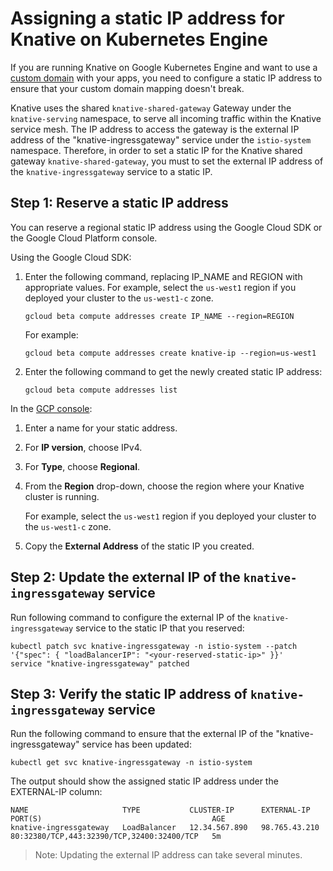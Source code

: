 # Assigning a static IP address for Knative on Kubernetes Engine

If you are running Knative on Google Kubernetes Engine and want to use a 
[custom domain](./using-a-custom-domain.md) with your apps, you need to configure a 
static IP address to ensure that your custom domain mapping doesn't break.

Knative uses the shared `knative-shared-gateway` Gateway under the
`knative-serving` namespace, to serve all incoming traffic within the
Knative service mesh. The IP address to access the gateway is the 
external IP address of the "knative-ingressgateway" service under the 
`istio-system` namespace. Therefore, in order to set a static IP for the 
Knative shared gateway `knative-shared-gateway`, you must to set the 
external IP address of the `knative-ingressgateway` service to a static IP.

## Step 1: Reserve a static IP address

You can reserve a regional static IP address using the Google Cloud SDK or the
Google Cloud Platform console.

Using the Google Cloud SDK:
   1. Enter the following command, replacing IP_NAME and REGION with appropriate
      values. For example, select the `us-west1` region if you deployed your
      cluster to the `us-west1-c` zone.
   	  ```shell
      gcloud beta compute addresses create IP_NAME --region=REGION
   	  ```
   	  For example:
   	  ```shell
      gcloud beta compute addresses create knative-ip --region=us-west1
   	  ```
   1. Enter the following command to get the newly created static IP address:
   	  ```shell
   	  gcloud beta compute addresses list
   	  ```

In the [GCP console](https://console.cloud.google.com/networking/addresses/add?_ga=2.97521754.-475089713.1523374982):
   1. Enter a name for your static address.
   1. For **IP version**, choose IPv4.
   1. For **Type**, choose **Regional**.
   1. From the **Region** drop-down, choose the region where your Knative cluster is running. 
   
      For example, select the `us-west1` region if you deployed your cluster to the `us-west1-c` zone.
   1. Copy the **External Address** of the static IP you created.


## Step 2: Update the external IP of the `knative-ingressgateway` service

Run following command to configure the external IP of the 
`knative-ingressgateway` service to the static IP that you reserved:
```shell
kubectl patch svc knative-ingressgateway -n istio-system --patch '{"spec": { "loadBalancerIP": "<your-reserved-static-ip>" }}'
service "knative-ingressgateway" patched
```

## Step 3: Verify the static IP address of `knative-ingressgateway` service

Run the following command to ensure that the external IP of the "knative-ingressgateway" service has been updated:
```shell
kubectl get svc knative-ingressgateway -n istio-system
```
The output should show the assigned static IP address under the EXTERNAL-IP column:
```
NAME                     TYPE           CLUSTER-IP      EXTERNAL-IP     PORT(S)                                      AGE
knative-ingressgateway   LoadBalancer   12.34.567.890   98.765.43.210   80:32380/TCP,443:32390/TCP,32400:32400/TCP   5m
```
> Note: Updating the external IP address can take several minutes.
